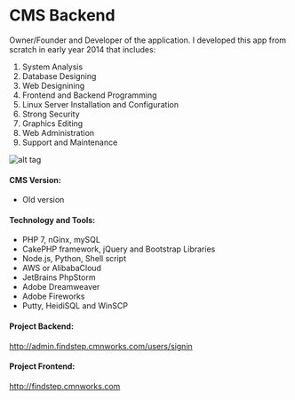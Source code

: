 # CMS Backend
Owner/Founder and Developer of the application. I developed this app from scratch in early year 2014 that includes:
    
1. System Analysis
2. Database Designing
3. Web Designining
4. Frontend and Backend Programming
5. Linux Server Installation and Configuration
6. Strong Security
7. Graphics Editing
8. Web Administration
9. Support and Maintenance

![alt tag](http://47.75.1.113/img/findstep.jpg)

#### CMS Version:
- Old version

#### Technology and Tools:
- PHP 7, nGinx, mySQL
- CakePHP framework, jQuery and Bootstrap Libraries
- Node.js, Python, Shell script
- AWS or AlibabaCloud
- JetBrains PhpStorm
- Adobe Dreamweaver
- Adobe Fireworks
- Putty, HeidiSQL and WinSCP

#### Project Backend:
http://admin.findstep.cmnworks.com/users/signin

#### Project Frontend:
http://findstep.cmnworks.com
